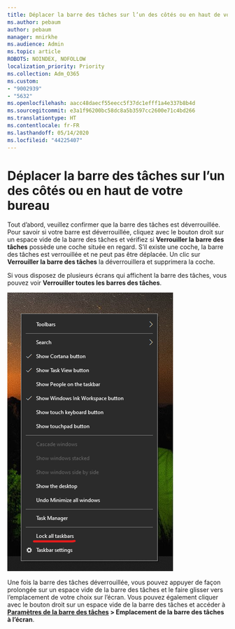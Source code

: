 ```yaml
---
title: Déplacer la barre des tâches sur l’un des côtés ou en haut de votre bureau
ms.author: pebaum
author: pebaum
manager: mnirkhe
ms.audience: Admin
ms.topic: article
ROBOTS: NOINDEX, NOFOLLOW
localization_priority: Priority
ms.collection: Adm_O365
ms.custom:
- "9002939"
- "5632"
ms.openlocfilehash: aacc48daecf55eecc5f37dc1efff1a4e337b8b4d
ms.sourcegitcommit: e3a1f96200bc58dc8a5b3597cc2600e71c4bd266
ms.translationtype: HT
ms.contentlocale: fr-FR
ms.lasthandoff: 05/14/2020
ms.locfileid: "44225407"
---
```

# <a name="move-the-taskbar-to-either-side-or-the-top-of-your-desktop"></a>Déplacer la barre des tâches sur l’un des côtés ou en haut de votre bureau

Tout d’abord, veuillez confirmer que la barre des tâches est déverrouillée. Pour savoir si votre barre est déverrouillée, cliquez avec le bouton droit sur un espace vide de la barre des tâches et vérifiez si **Verrouiller la barre des tâches** possède une coche située en regard. S’il existe une coche, la barre des tâches est verrouillée et ne peut pas être déplacée. Un clic sur **Verrouiller la barre des tâches** la déverrouillera et supprimera la coche.

Si vous disposez de plusieurs écrans qui affichent la barre des tâches, vous pouvez voir **Verrouiller toutes les barres des tâches**.

![Verrouiller toutes les barres des tâches](media/lock-all-taskbars.png)

Une fois la barre des tâches déverrouillée, vous pouvez appuyer de façon prolongée sur un espace vide de la barre des tâches et le faire glisser vers l’emplacement de votre choix sur l’écran. Vous pouvez également cliquer avec le bouton droit sur un espace vide de la barre des tâches et accéder à **[Paramètres de la barre des tâches](ms-settings:taskbar?activationSource=GetHelp) > Emplacement de la barre des tâches à l’écran**.
